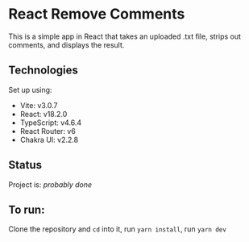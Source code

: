 # React Remove Comments

This is a simple app in React that takes an uploaded .txt file, strips out comments, and displays the result.

## Technologies

Set up using:

- Vite: v3.0.7
- React: v18.2.0
- TypeScript: v4.6.4
- React Router: v6
- Chakra UI: v2.2.8

## Status

Project is: _probably done_

## To run:

Clone the repository and `cd` into it,
run `yarn install`,
run `yarn dev`
